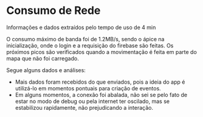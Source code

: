 # Consumo de Rede

Informações e dados extraídos pelo tempo de uso de 4 min

O consumo máximo de banda foi de 1.2MB/s, sendo o ápice na inicialização, onde o login e a requisição do firebase são feitas. Os próximos picos são verificados quando a movimentação é feita em parte do mapa que não foi carregado.

Segue alguns dados e análises:

- Mais dados foram recebidos do que enviados, pois a ideia do app é utilizá-lo em momentos pontuais para criação de eventos.
- Em alguns momentos, a conexão foi abalada, não sei se pelo fato de estar no modo de debug ou pela internet ter oscilado, mas se estabilizou rapidamente, não prejudicando a interação.


